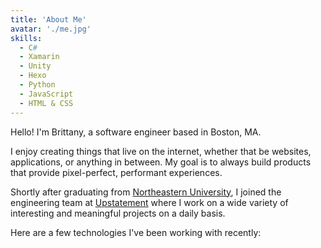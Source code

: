 ```yaml
---
title: 'About Me'
avatar: './me.jpg'
skills:
  - C#
  - Xamarin
  - Unity
  - Hexo
  - Python
  - JavaScript
  - HTML & CSS
---
```


Hello! I'm Brittany, a software engineer based in Boston, MA.

I enjoy creating things that live on the internet, whether that be websites, applications, or anything in between. My goal is to always build products that provide pixel-perfect, performant experiences.

Shortly after graduating from [Northeastern University](https://www.ccis.northeastern.edu/), I joined the engineering team at [Upstatement](https://www.upstatement.com/) where I work on a wide variety of interesting and meaningful projects on a daily basis.

Here are a few technologies I've been working with recently:
